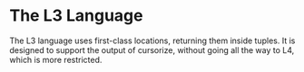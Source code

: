 The L3 Language
===============

The L3 language uses first-class locations, returning them inside tuples. It is designed to support the output of cursorize, without going all the way to L4, which is more restricted.
